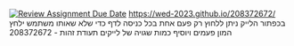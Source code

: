 [![Review Assignment Due Date](https://classroom.github.com/assets/deadline-readme-button-24ddc0f5d75046c5622901739e7c5dd533143b0c8e959d652212380cedb1ea36.svg)](https://classroom.github.com/a/GmyrjvXu)
https://wed-2023.github.io/208372672/
בכפתור הלייק ניתן ללחוץ רק פעם אחת בכל כניסה לדף כדי שלא שאותו משתמש ילחץ המון פעמים ויוסיף כמות שגויה של לייקים
תעודת זהות - 208372672
